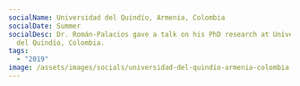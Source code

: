 ```yaml
---
socialName: Universidad del Quindío, Armenia, Colombia
socialDate: Summer
socialDesc: Dr. Román-Palacios gave a talk on his PhD research at Universidad
  del Quindío, Colombia.
tags:
  - "2019"
image: /assets/images/socials/universidad-del-quindío-armenia-colombia.png
---
```

